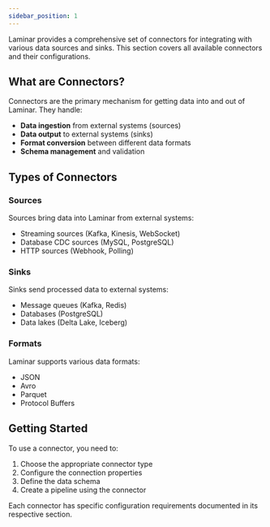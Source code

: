 ```yaml
---
sidebar_position: 1
---
```



Laminar provides a comprehensive set of connectors for integrating with various data sources and sinks. This section covers all available connectors and their configurations.

## What are Connectors?

Connectors are the primary mechanism for getting data into and out of Laminar. They handle:

- **Data ingestion** from external systems (sources)
- **Data output** to external systems (sinks)
- **Format conversion** between different data formats
- **Schema management** and validation

## Types of Connectors

### Sources
Sources bring data into Laminar from external systems:
- Streaming sources (Kafka, Kinesis, WebSocket)
- Database CDC sources (MySQL, PostgreSQL)
- HTTP sources (Webhook, Polling)

### Sinks
Sinks send processed data to external systems:
- Message queues (Kafka, Redis)
- Databases (PostgreSQL)
- Data lakes (Delta Lake, Iceberg)

### Formats
Laminar supports various data formats:
- JSON
- Avro
- Parquet
- Protocol Buffers

## Getting Started

To use a connector, you need to:

1. Choose the appropriate connector type
2. Configure the connection properties
3. Define the data schema
4. Create a pipeline using the connector

Each connector has specific configuration requirements documented in its respective section.